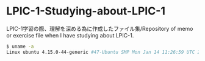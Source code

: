 # LPIC-1-Studying-about-LPIC-1
LPIC-1学習の際、理解を深める為に作成したファイル集/Repository of memo or exercise file when I have studying about LPIC-1.


```shell:test.sh
$ uname -a
Linux ubuntu 4.15.0-44-generic #47-Ubuntu SMP Mon Jan 14 11:26:59 UTC 2019 x86_64 x86_64 x86_64 GNU/Linux
```